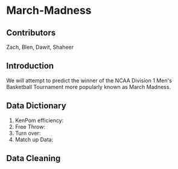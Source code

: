 # March-Madness

## Contributors
Zach, Blen, Dawit, Shaheer

## Introduction
We will attempt to predict the winner of the NCAA Division 1 Men's Basketball Tournament more popularly known as March Madness.

## Data Dictionary 
1. KenPom efficiency: 
2. Free Throw:
3. Turn over:
4. Match up Data:

## Data Cleaning
